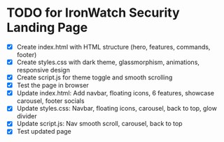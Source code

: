 # TODO for IronWatch Security Landing Page

- [x] Create index.html with HTML structure (hero, features, commands, footer)
- [x] Create styles.css with dark theme, glassmorphism, animations, responsive design
- [x] Create script.js for theme toggle and smooth scrolling
- [x] Test the page in browser
- [x] Update index.html: Add navbar, floating icons, 6 features, showcase carousel, footer socials
- [x] Update styles.css: Navbar, floating icons, carousel, back to top, glow divider
- [x] Update script.js: Nav smooth scroll, carousel, back to top
- [x] Test updated page
